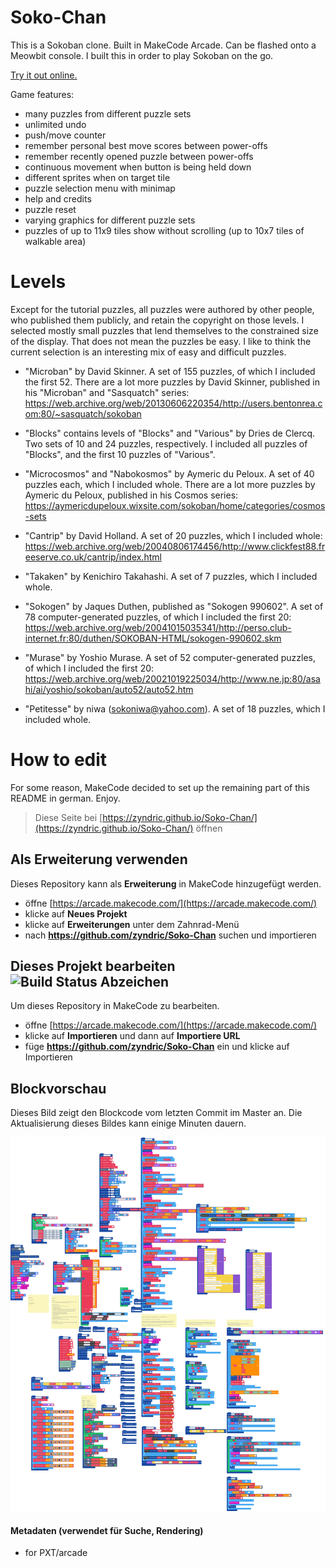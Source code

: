 # Soko-Chan

This is a Sokoban clone. Built in MakeCode Arcade. Can be flashed onto a Meowbit console. I built this in order to play Sokoban on the go.

[Try it out online.](https://zyndric.github.i1o/Soko-Chan/)

Game features:

* many puzzles from different puzzle sets
* unlimited undo
* push/move counter
* remember personal best move scores between power-offs
* remember recently opened puzzle between power-offs
* continuous movement when button is being held down
* different sprites when on target tile
* puzzle selection menu with minimap
* help and credits
* puzzle reset
* varying graphics for different puzzle sets
* puzzles of up to 11x9 tiles show without scrolling (up to 10x7 tiles of walkable area)

# Levels

Except for the tutorial puzzles, all puzzles were authored by other people, who published them publicly, and retain the copyright on those levels. I selected mostly small puzzles that lend themselves to the constrained size of the display. That does not mean the puzzles be easy. I like to think the current selection is an interesting mix of easy and difficult puzzles.

- "Microban" by David Skinner. A set of 155 puzzles, of which I included the first 52. There are a lot more puzzles by David Skinner, published in his "Microban" and "Sasquatch" series: https://web.archive.org/web/20130606220354/http://users.bentonrea.com:80/~sasquatch/sokoban

- "Blocks" contains levels of "Blocks" and "Various" by Dries de Clercq. Two sets of 10 and 24 puzzles, respectively. I included all puzzles of "Blocks", and the first 10 puzzles of "Various".

- "Microcosmos" and "Nabokosmos" by Aymeric du Peloux. A set of 40 puzzles each, which I included whole. There are a lot more puzzles by Aymeric du Peloux, published in his Cosmos series: https://aymericdupeloux.wixsite.com/sokoban/home/categories/cosmos-sets

- "Cantrip" by David Holland. A set of 20 puzzles, which I included whole: https://web.archive.org/web/20040806174456/http://www.clickfest88.freeserve.co.uk/cantrip/index.html

- "Takaken" by Kenichiro Takahashi. A set of 7 puzzles, which I included whole.

- "Sokogen" by Jaques Duthen, published as "Sokogen 990602". A set of 78 computer-generated puzzles, of which I included the first 20: https://web.archive.org/web/20041015035341/http://perso.club-internet.fr:80/duthen/SOKOBAN-HTML/sokogen-990602.skm

- "Murase" by Yoshio Murase. A set of 52 computer-generated puzzles, of which I included the first 20: https://web.archive.org/web/20021019225034/http://www.ne.jp:80/asahi/ai/yoshio/sokoban/auto52/auto52.htm

- "Petitesse" by niwa (sokoniwa@yahoo.com). A set of 18 puzzles, which I included whole.


# How to edit

For some reason, MakeCode decided to set up the remaining part of this README in german. Enjoy.

> Diese Seite bei [https://zyndric.github.io/Soko-Chan/](https://zyndric.github.io/Soko-Chan/) öffnen

## Als Erweiterung verwenden

Dieses Repository kann als **Erweiterung** in MakeCode hinzugefügt werden.

* öffne [https://arcade.makecode.com/](https://arcade.makecode.com/)
* klicke auf **Neues Projekt**
* klicke auf **Erweiterungen** unter dem Zahnrad-Menü
* nach **https://github.com/zyndric/Soko-Chan** suchen und importieren

## Dieses Projekt bearbeiten ![Build Status Abzeichen](https://github.com/zyndric/Soko-Chan/workflows/MakeCode/badge.svg)

Um dieses Repository in MakeCode zu bearbeiten.

* öffne [https://arcade.makecode.com/](https://arcade.makecode.com/)
* klicke auf **Importieren** und dann auf **Importiere URL**
* füge **https://github.com/zyndric/Soko-Chan** ein und klicke auf Importieren

## Blockvorschau

Dieses Bild zeigt den Blockcode vom letzten Commit im Master an.
Die Aktualisierung dieses Bildes kann einige Minuten dauern.

![Eine gerenderte Ansicht der Blöcke](https://github.com/zyndric/Soko-Chan/raw/master/.github/makecode/blocks.png)

#### Metadaten (verwendet für Suche, Rendering)

* for PXT/arcade
<script src="https://makecode.com/gh-pages-embed.js"></script><script>makeCodeRender("{{ site.makecode.home_url }}", "{{ site.github.owner_name }}/{{ site.github.repository_name }}");</script>

